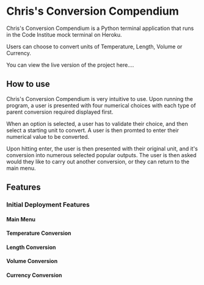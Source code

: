 # Chris's Conversion Compendium

Chris's Conversion Compendium is a Python terminal application that runs in the Code Institue mock terminal on Heroku.

Users can choose to convert units of Temperature, Length, Volume or Currency.

You can view the live version of the project here....

## How to use

Chris's Conversion Compendium is very intuitive to use. Upon running the program, a user is presented with four numerical choices with each type of parent conversion required displayed first.

When an option is selected, a user has to validate their choice, and then select a starting unit to convert. A user is then promted to enter their numerical value to be converted. 

Upon hitting enter, the user is then presented with their original unit, and it's conversion into numerous selected popular outputs. The user is then asked would they like to carry out another conversion, or they can return to the main menu. 

## Features

### Initial Deployment Features

#### Main Menu

#### Temperature Conversion

#### Length Conversion

#### Volume Conversion

#### Currency Conversion


